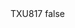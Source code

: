 <?xml version="1.0" encoding="UTF-8"?>
<CustomMetadata xmlns="http://soap.sforce.com/2006/04/metadata">
    <label>TXU817</label>
    <protected>false</protected>
</CustomMetadata>
